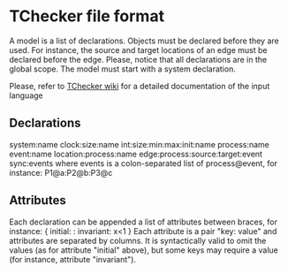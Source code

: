 # TChecker file format

A model is a list of declarations. Objects must be declared before they are
used. For instance, the source and target locations of an edge must be
declared before the edge. Please, notice that all declarations are in the
global scope. The model must start with a system declaration.

Please, refer to [TChecker
wiki](https://github.com/ticktac-project/tchecker/wiki/TChecker-file-format) for
a detailed documentation of the input language

## Declarations

system:name
clock:size:name
int:size:min:max:init:name
process:name
event:name
location:process:name
edge:process:source:target:event
sync:events
   where events is a colon-separated list of process@event, for instance:
   P1@a:P2@b:P3@c

## Attributes

Each declaration can be appended a list of attributes between braces, for
instance: { initial: : invariant: x<1 }
Each attribute is a pair "key: value" and attributes are separated by
columns. It is syntactically valid to omit the values (as for
attribute "initial" above), but some keys may require a value (for instance,
attribute "invariant").
